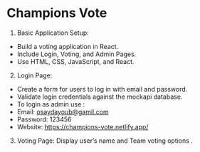 # Champions Vote

1. Basic Application Setup: 
- Build a voting application in React. 
- Include Login, Voting, and Admin Pages. 
- Use HTML, CSS, JavaScript, and React. 

 
2. Login Page: 
- Create a form for users to log in with email and password. 
- Validate login credentials against the mockapi database. 
- To login as admin use :
- Email: osaydayoub@gamil.com
- Password: 123456
- Website: https://champions-vote.netlify.app/

3. Voting Page: 
 Display user’s name and Team voting options . 

